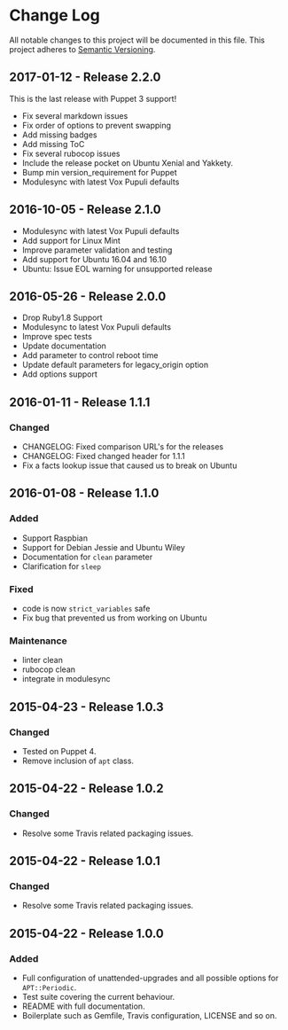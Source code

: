 # Change Log
All notable changes to this project will be documented in this file.
This project adheres to [Semantic Versioning](http://semver.org/).

## 2017-01-12 - Release 2.2.0

This is the last release with Puppet 3 support!
- Fix several markdown issues
- Fix order of options to prevent swapping
- Add missing badges
- Add missing ToC
- Fix several rubocop issues
- Include the release pocket on Ubuntu Xenial and Yakkety.
- Bump min version_requirement for Puppet
- Modulesync with latest Vox Pupuli defaults

## 2016-10-05 - Release 2.1.0

- Modulesync with latest Vox Pupuli defaults
- Add support for Linux Mint
- Improve parameter validation and testing
- Add support for Ubuntu 16.04 and 16.10
- Ubuntu: Issue EOL warning for unsupported release

## 2016-05-26 - Release 2.0.0

- Drop Ruby1.8 Support
- Modulesync to latest Vox Pupuli defaults
- Improve spec tests
- Update documentation
- Add parameter to control reboot time
- Update default parameters for legacy_origin option
- Add options support

## 2016-01-11 - Release 1.1.1
### Changed

- CHANGELOG: Fixed comparison URL's for the releases
- CHANGELOG: Fixed changed header for 1.1.1
- Fix a facts lookup issue that caused us to break on Ubuntu

## 2016-01-08 - Release 1.1.0

### Added
- Support Raspbian
- Support for Debian Jessie and Ubuntu Wiley
- Documentation for `clean` parameter
- Clarification for `sleep`

### Fixed
- code is now `strict_variables` safe
- Fix bug that prevented us from working on Ubuntu

### Maintenance
- linter clean
- rubocop clean
- integrate in modulesync

## 2015-04-23 - Release 1.0.3

### Changed
- Tested on Puppet 4.
- Remove inclusion of `apt` class.

## 2015-04-22 - Release 1.0.2

### Changed
- Resolve some Travis related packaging issues.

## 2015-04-22 - Release 1.0.1

### Changed
- Resolve some Travis related packaging issues.

## 2015-04-22 - Release 1.0.0

### Added
- Full configuration of unattended-upgrades and all possible options for `APT::Periodic`.
- Test suite covering the current behaviour.
- README with full documentation.
- Boilerplate such as Gemfile, Travis configuration, LICENSE and so on.

[unreleased]: https://github.com/voxpupuli/puppet-unattended_upgrades/compare/HEAD...2.2.0
[2.2.0]: https://github.com/voxpupuli/puppet-unattended_upgrades/compare/2.2.0...2.1.0
[2.1.0]: https://github.com/voxpupuli/puppet-unattended_upgrades/compare/2.1.0...2.0.0
[2.0.0]: https://github.com/voxpupuli/puppet-unattended_upgrades/compare/2.0.0...1.1.1
[1.1.1]: https://github.com/voxpupuli/puppet-unattended_upgrades/compare/1.1.1...1.1.0
[1.1.0]: https://github.com/voxpupuli/puppet-unattended_upgrades/compare/1.1.0...1.0.2
[1.0.3]: https://github.com/voxpupuli/puppet-unattended_upgrades/compare/1.0.2...1.0.3
[1.0.2]: https://github.com/voxpupuli/puppet-unattended_upgrades/compare/1.0.1...1.0.2
[1.0.1]: https://github.com/voxpupuli/puppet-unattended_upgrades/compare/1.0.0...1.0.1
